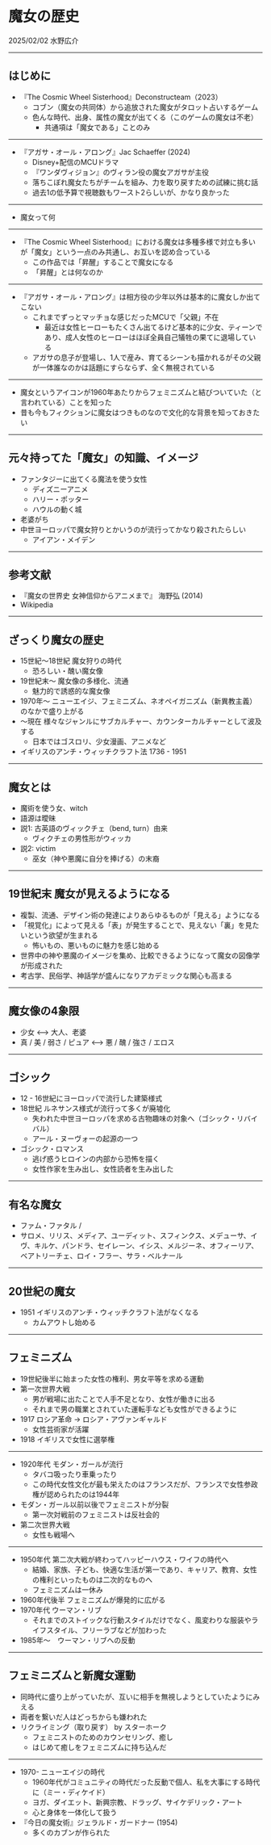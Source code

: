
# 魔女の歴史

2025/02/02
水野広介

---

## はじめに

- 『The Cosmic Wheel Sisterhood』Deconstructeam（2023）
  - コブン（魔女の共同体）から追放された魔女がタロット占いするゲーム
  - 色んな時代、出身、属性の魔女が出てくる（このゲームの魔女は不老）
    - 共通項は「魔女である」ことのみ

---

- 『アガサ・オール・アロング』Jac Schaeffer (2024)
  - Disney+配信のMCUドラマ
  - 『ワンダヴィジョン』のヴィラン役の魔女アガサが主役
  - 落ちこぼれ魔女たちがチームを組み、力を取り戻すための試練に挑む話
  - 過去1の低予算で視聴数もワースト2らしいが、かなり良かった

---

- 魔女って何

---

- 『The Cosmic Wheel Sisterhood』における魔女は多種多様で対立も多いが「魔女」という一点のみ共通し、お互いを認め合っている
  - この作品では「昇醒」することで魔女になる
  - 「昇醒」とは何なのか

---

- 『アガサ・オール・アロング』は相方役の少年以外は基本的に魔女しか出てこない
  - これまでずっとマッチョな感じだったMCUで「父親」不在
    - 最近は女性ヒーローもたくさん出てるけど基本的に少女、ティーンであり、成人女性のヒーローはほぼ全員自己犠牲の果てに退場している
  - アガサの息子が登場し、1人で産み、育てるシーンも描かれるがその父親が一体誰なのかは話題にすらならず、全く無視されている

---

- 魔女というアイコンが1960年あたりからフェミニズムと結びついていた（と言われている）ことを知った
- 昔も今もフィクションに魔女はつきものなので文化的な背景を知っておきたい

---

## 元々持ってた「魔女」の知識、イメージ

- ファンタジーに出てくる魔法を使う女性
  - ディズニーアニメ
  - ハリー・ポッター
  - ハウルの動く城
- 老婆がち
- 中世ヨーロッパで魔女狩りとかいうのが流行ってかなり殺されたらしい
  - アイアン・メイデン

---

## 参考文献

- 『魔女の世界史 女神信仰からアニメまで』  海野弘 (2014)
- Wikipedia

---

## ざっくり魔女の歴史

- 15世紀〜18世紀 魔女狩りの時代
  - 恐ろしい・醜い魔女像
- 19世紀末〜 魔女像の多様化、流通
  - 魅力的で誘惑的な魔女像
- 1970年〜 ニューエイジ、フェミニズム、ネオペイガニズム（新異教主義）のなかで盛り上がる
- 〜現在 様々なジャンルにサブカルチャー、カウンターカルチャーとして波及する
  - 日本ではゴスロリ、少女漫画、アニメなど
- イギリスのアンチ・ウィッチクラフト法 1736 - 1951

---

## 魔女とは

- 魔術を使う女、witch
- 語源は曖昧
- 説1: 古英語のヴィックチェ（bend, turn）由来
  - ヴィクチェの男性形がウィッカ
- 説2: victim
  - 巫女（神や悪魔に自分を捧げる）の末裔

---

## 19世紀末 魔女が見えるようになる

- 複製、流通、デザイン術の発達によりあらゆるものが「見える」ようになる
- 「視覚化」によって見える「表」が発生することで、見えない「裏」を見たいという欲望が生まれる
  - 怖いもの、悪いものに魅力を感じ始める
- 世界中の神や悪魔のイメージを集め、比較できるようになって魔女の図像学が形成された
- 考古学、民俗学、神話学が盛んになりアカデミックな関心も高まる

---

## 魔女像の4象限

- 少女 <—> 大人、老婆
- 真 / 美 / 弱さ / ピュア <—> 悪 / 醜 / 強さ / エロス

---

## ゴシック

- 12 - 16世紀にヨーロッパで流行した建築様式
- 18世紀 ルネサンス様式が流行って多くが廃墟化
  - 失われた中世ヨーロッパを求める古物趣味の対象へ（ゴシック・リバイバル）
  - アール・ヌーヴォーの起源の一つ
- ゴシック・ロマンス
  - 逃げ惑うヒロインの内部から恐怖を描く
  - 女性作家を生み出し、女性読者を生み出した

---

## 有名な魔女

- ファム・ファタル /
- サロメ、リリス、メディア、ユーディット、スフィンクス、メデューサ、イヴ、キルケ、パンドラ、セイレーン、イシス、メルジーネ、オフィーリア、ベアトリーチェ、ロイ・フラー、サラ・ベルナール

---

## 20世紀の魔女

- 1951 イギリスのアンチ・ウィッチクラフト法がなくなる
  - カムアウトし始める

---

## フェミニズム

- 19世紀後半に始まった女性の権利、男女平等を求める運動
- 第一次世界大戦
  - 男が戦場に出たことで人手不足となり、女性が働きに出る
  - それまで男の職業とされていた運転手なども女性ができるように
- 1917 ロシア革命 -> ロシア・アヴァンギャルド
  - 女性芸術家が活躍
- 1918 イギリスで女性に選挙権

---

- 1920年代 モダン・ガールが流行
  - タバコ吸ったり車乗ったり
  - この時代女性文化が最も栄えたのはフランスだが、フランスで女性参政権が認められたのは1944年
- モダン・ガール以前以後でフェミニストが分裂
  - 第一次対戦前のフェミニストは反社会的
- 第二次世界大戦
  - 女性も戦場へ

---

- 1950年代 第二次大戦が終わってハッピーハウス・ワイフの時代へ
  - 結婚、家族、子ども、快適な生活が第一であり、キャリア、教育、女性の権利といったものは二次的なものへ
  - フェミニズムは一休み
- 1960年代後半 フェミニズムが爆発的に広がる
- 1970年代 ウーマン・リブ
  - それまでのストイックな行動スタイルだけでなく、風変わりな服装やライフスタイル、フリーラブなどが加わった
- 1985年〜　ウーマン・リブへの反動

---

## フェミニズムと新魔女運動

- 同時代に盛り上がっていたが、互いに相手を無視しようとしていたようにみえる
- 両者を繋いだ人はどっちからも嫌われた
- リクライミング（取り戻す） by スターホーク
  - フェミニストのためのカウンセリング、癒し
  - はじめて癒しをフェミニズムに持ち込んだ

---

- 1970- ニューエイジの時代
  - 1960年代がコミュニティの時代だった反動で個人、私を大事にする時代に（ミー・ディケイド）
  - ヨガ、ダイエット、新興宗教、ドラッグ、サイケデリック・アート
  - 心と身体を一体化して扱う
- 『今日の魔女術』ジェラルド・ガードナー (1954)
  - 多くのカブンが作られた
